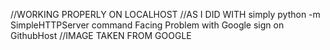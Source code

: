 //WORKING PROPERLY ON LOCALHOST
//AS I DID WITH simply python -m SimpleHTTPServer command
Facing Problem with Google sign on GithubHost
//IMAGE TAKEN FROM GOOGLE

